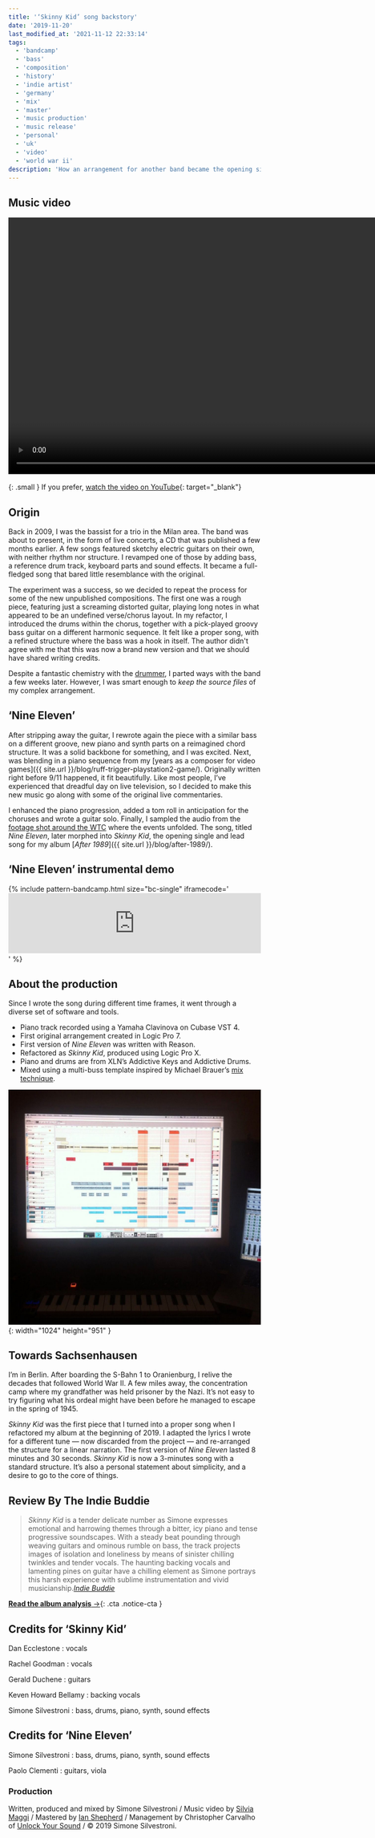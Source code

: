 ```yaml
---
title: '‘Skinny Kid’ song backstory'
date: '2019-11-20'
last_modified_at: '2021-11-12 22:33:14'
tags:
  - 'bandcamp'
  - 'bass'
  - 'composition'
  - 'history'
  - 'indie artist'
  - 'germany'
  - 'mix'
  - 'master'
  - 'music production'
  - 'music release'
  - 'personal'
  - 'uk'
  - 'video'
  - 'world war ii'
description: 'How an arrangement for another band became the opening single and lead song for Minutes to Midnight’s concept album ‘After 1989’.'
---
```

## Music video

<video controls src="{{ site.url }}/assets/videos/music-video-skinny-kid.mp4"
  width="1024">
  Sorry, your browser doesn't support embedded videos, but you can <a href="{{ site.url }}/assets/videos/music-video-skinny-kid.mp4">download it</a> and watch it with your favorite video player.
</video>

{: .small }
If you prefer, [watch the video on YouTube](https://youtu.be/xs00zSccUjc){: target="_blank"}

## Origin

Back in 2009, I was the bassist for a trio in the Milan area. The band was about to present, in the form of live concerts, a CD that was published a few months earlier. A few songs featured sketchy electric guitars on their own, with neither rhythm nor structure. I revamped one of those by adding bass, a reference drum track, keyboard parts and sound effects. It became a full-fledged song that bared little resemblance with the original.

The experiment was a success, so we decided to repeat the process for some of the new unpublished compositions. The first one was a rough piece, featuring just a screaming distorted guitar, playing long notes in what appeared to be an undefined verse/chorus layout. In my refactor, I introduced the drums within the chorus, together with a pick-played groovy bass guitar on a different harmonic sequence. It felt like a proper song, with a refined structure where the bass was a hook in itself. The author didn't agree with me that this was now a brand new version and that we should have shared writing credits.

Despite a fantastic chemistry with the [drummer](https://www.discogs.com/artist/1836203-Carlo-Prussiani), I parted ways with the band a few weeks later. However, I was smart enough to _keep the source files_ of my complex arrangement.

## ‘Nine Eleven’

After stripping away the guitar, I rewrote again the piece with a similar bass on a different groove, new piano and synth parts on a reimagined chord structure. It was a solid backbone for something, and I was excited. Next, was blending in a piano sequence from my [years as a composer for video games]({{ site.url }}/blog/ruff-trigger-playstation2-game/). Originally written right before 9/11 happened, it fit beautifully. Like most people, I’ve experienced that dreadful day on live television, so I decided to make this new music go along with some of the original live commentaries.

I enhanced the piano progression, added a tom roll in anticipation for the choruses and wrote a guitar solo. Finally, I sampled the audio from the [footage shot around the WTC](https://www.youtube.com/watch?v=IJpql03lDKQ) where the events unfolded. The song, titled _Nine Eleven_, later morphed into _Skinny Kid_, the opening single and lead song for my album [_After 1989_]({{ site.url }}/blog/after-1989/).

## ‘Nine Eleven’ instrumental demo

{% include pattern-bandcamp.html size="bc-single" iframecode='<iframe style="border: 0; width: 100%; height: 120px;" src="https://bandcamp.com/EmbeddedPlayer/album=2694261691/size=large/bgcol=ffffff/linkcol=333333/tracklist=false/artwork=small/track=3370953346/transparent=true/"><a href="https://minutestomidnight.bandcamp.com/album/after-1989-a-trip-to-freedom-original-demos-outtakes">After 1989: A Trip To Freedom (Original Demos &amp; Outtakes) by Minutes to Midnight</a></iframe>' %}

## About the production

Since I wrote the song during different time frames, it went through a diverse set of software and tools.

- Piano track recorded using a Yamaha Clavinova on Cubase VST 4.
- First original arrangement created in Logic Pro 7.
- First version of _Nine Eleven_ was written with Reason.
- Refactored as _Skinny Kid_, produced using Logic Pro X.
- Piano and drums are from XLN’s Addictive Keys and Addictive Drums.
- Mixed using a multi-buss template inspired by Michael Brauer’s [mix technique](https://brauerizing.wordpress.com/2014/03/19/brauerizing-a-how-to-guide/).

![The two choruses, as shown in Propellerhead’s Reason above, had an eerie resemblance with the twin towers](/assets/images/nine-eleven-reason.jpeg){: width="1024" height="951" }

## Towards Sachsenhausen

I’m in Berlin. After boarding the S-Bahn 1 to Oranienburg, I relive the decades that followed World War II. A few miles away, the concentration camp where my grandfather was held prisoner by the Nazi. It’s not easy to try figuring what his ordeal might have been before he managed to escape in the spring of 1945. 

_Skinny Kid_ was the first piece that I turned into a proper song when I refactored my album at the beginning of 2019. I adapted the lyrics I wrote for a different tune — now discarded from the project — and re-arranged the structure for a linear narration. The first version of _Nine Eleven_ lasted 8 minutes and 30 seconds. _Skinny Kid_ is now a 3-minutes song with a standard structure. It’s also a personal statement about simplicity, and a desire to go to the core of things.

## Review By The Indie Buddie

> _Skinny Kid_ is a tender delicate number as Simone expresses emotional and harrowing themes through a bitter, icy piano and tense progressive soundscapes. With a steady beat pounding through weaving guitars and ominous rumble on bass, the track projects images of isolation and loneliness by means of sinister chilling twinkles and tender vocals. The haunting backing vocals and lamenting pines on guitar have a chilling element as Simone portrays this harsh experience with sublime instrumentation and vivid musicianship.<cite>[Indie Buddie](https://www.indiebuddie.com/minutes-to-midnight-skinny-kid-video-premiere/)</cite>

[**Read the album analysis**&nbsp;&rarr;](/blog/after-1989/){: .cta .notice-cta }

## Credits for ‘Skinny Kid’

Dan Ecclestone
: vocals

Rachel Goodman
: vocals

Gerald Duchene
: guitars

Keven Howard Bellamy
: backing vocals

Simone Silvestroni
: bass, drums, piano, synth, sound effects

## Credits for ‘Nine Eleven’

Simone Silvestroni
: bass, drums, piano, synth, sound effects

Paolo Clementi
: guitars, viola

### Production

Written, produced and mixed by Simone Silvestroni / Music video by [Silvia Maggi](https://silviamaggidesign.com/) / Mastered by [Ian Shepherd](https://productionadvice.co.uk/about/) / Management by Christopher Carvalho of [Unlock Your Sound](https://unlockyoursound.com/) / &copy;&nbsp;2019 Simone Silvestroni.